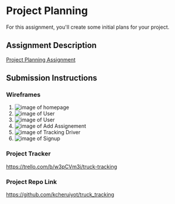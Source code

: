 # Project Planning
For this assignment, you'll create some initial plans for your project.

## Assignment Description
[Project Planning Assignment](https://education.launchcode.org/liftoff/modules/assignments/project-planning)

## Submission Instructions

### Wireframes

1. ![image of homepage](wireframes/Homepage.png)
2. ![image of User](wireframes/Userpage(Driver).png)
3. ![image of User](wireframes/Userpage(Supervisor).png)
4. ![image of Add Assignement](wireframes/Add_Assignment.png)
5. ![image of Tracking Driver](wireframes/Track_Driver.png)
6. ![image of Signup](wireframes/Signup.png)



### Project Tracker

https://trello.com/b/w3pCVm3i/truck-tracking

### Project Repo Link

https://github.com/kcheruiyot/truck_tracking
